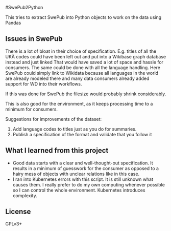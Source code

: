 #SwePub2Python

This tries to extract SwePub into Python objects to work on the data using Pandas

## Issues in SwePub

There is a lot of bloat in their choice of specification.
E.g. titles of all the UKÄ codes could have been left out
and put into a Wikibase graph database instead and just linked
That would have saved a lot of space and hassle for consumers. 
The same could be done with all the language handling. 
Here SwePub could simply link to Wikidata because all languages 
in the world are already modeled there and many data consumers 
already added support for WD into their workflows.

If this was done for SwePub the filesize would probably shrink considerably.

This is also good for the environment, as it keeps processing time to a minimum for consumers.

Suggestions for improvements of the dataset:
1) Add language codes to titles just as you do for summaries.
2) Publish a specification of the format and validate that you follow it

## What I learned from this project
* Good data starts with a clear and well-thought-out specification. 
  It results in a minimum of guesswork for the consumer as opposed to 
  a hairy mess of objects with unclear relations like in this case.
* I ran into Kubernetes errors with this script. It is still unknown
  what causes them. I really prefer to do my own computing whenever 
  possible so I can control the whole environment. Kubernetes introduces
  complexity.

## License 
GPLv3+